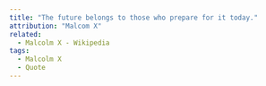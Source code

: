 ```yaml
---
title: "The future belongs to those who prepare for it today."
attribution: "Malcom X"
related:
  - Malcolm X - Wikipedia
tags:
  - Malcolm X
  - Quote
---
```

